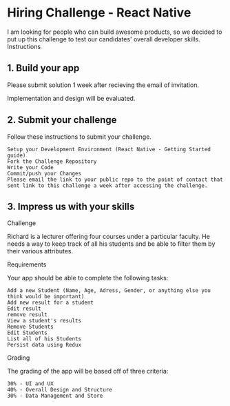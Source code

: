 # Hiring Challenge - React Native

I am looking for people who can build awesome products, so we decided to put up this challenge to test our candidates' overall developer skills.
Instructions
## 1. Build your app

Please submit solution 1 week after recieving the email of invitation.

Implementation and design will be evaluated.
## 2. Submit your challenge

Follow these instructions to submit your challenge.

    Setup your Development Environment (React Native - Getting Started guide)
    Fork the Challenge Repository
    Write your Code
    Commit/push your Changes
    Please email the link to your public repo to the point of contact that sent link to this challenge a week after accessing the challenge.

## 3. Impress us with your skills
Challenge

Richard is a lecturer offering four courses under a particular faculty. He needs a way to keep track of all his students and be able to filter them by their various attributes.

Requirements

Your app should be able to complete the following tasks:

    Add a new Student (Name, Age, Adress, Gender, or anything else you think would be important)
    Add new result for a student
    Edit result
    remove result
    View a student's results
    Remove Students
    Edit Students
    List all of his Students
    Persist data using Redux

Grading

The grading of the app will be based off of three criteria:

    30% - UI and UX
    40% - Overall Design and Structure
    30% - Data Management and Store
